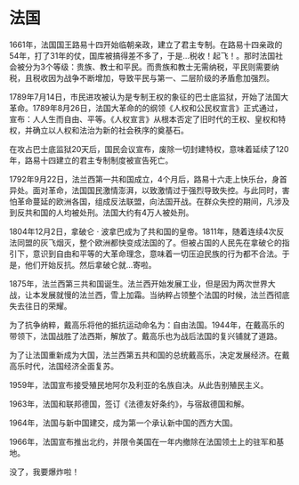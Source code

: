 # 法国

1661年，法国国王路易十四开始临朝亲政，建立了君主专制。在路易十四亲政的54年，打了31年的仗，国库被搞得差不多了，于是...税收！起飞！。那时法国社会被分为3个等级：贵族、教士和平民。而贵族和教士无需纳税，平民则需要纳税，且税收因为战争不断增加，导致平民与第一、二层阶级的矛盾愈加强烈。  

1789年7月14日，市民进攻被认为是专制王权的象征的巴士底监狱，开始了法国大革命。1789年8月26日，法国大革命的的纲领《人权和公民权宣言》正式通过，宣布：人人生而自由、平等。《人权宣言》从根本否定了旧时代的王权、皇权和特权，并确立以人权和法治为新的社会秩序的奠基石。  

在攻占巴士底监狱20天后，国民会议宣布，废除一切封建特权，意味着延续了120年，路易十四建立的君主专制制度被宣告死亡。

1792年9月22日，法兰西第一共和国成立，4个月后，路易十六走上快乐台，身首异处。面对革命，法国国民激情澎湃，以致激情过于强烈导致失控。与此同时，害怕革命蔓延的欧洲各国，组成反法联盟，向法国开战。在群众失控的期间，凡涉及到反共和国的人均被处刑。法国大约有4万人被处刑。  

1804年12月2日，拿破仑 · 波拿巴成为了共和国的皇帝。1811年，随着连续4次反法同盟的灰飞烟灭，整个欧洲都快变成法国的了。但被占国的人民先在拿破仑的指引下，意识到自由和平等的大革命理念，意味着一切压迫民族的行为都不合法。于是，他们开始反抗。然后拿破仑就...寄啦。  

1875年，法兰西第三共和国诞生。法兰西开始发展工业，但是因为两次世界大战，让本发展就慢的法兰西，雪上加霜。当纳粹占领整个法国的时候，法兰西彻底失去往日的荣耀。  

为了抗争纳粹，戴高乐将他的抵抗运动命名为：自由法国。1944年，在戴高乐的带领下，法国战胜了法西斯，解放了。戴高乐也为战后法国的复兴铺就了道路。  

为了让法国重新成为大国，法兰西第五共和国的总统戴高乐，决定发展经济。在戴高乐时代，法国经济全面复苏。  

1959年，法国宣布接受殖民地阿尔及利亚的名族自决。从此告别殖民主义。  

1963年，法国和联邦德国，签订《法德友好条约》，与宿敌德国和解。  

1964年，法国与新中国建交，成为第一个承认新中国的西方大国。  

1966年，法国宣布推出北约，并限令美国在一年内撤除在法国领土上的驻军和基地。

没了，我要爆炸啦！
